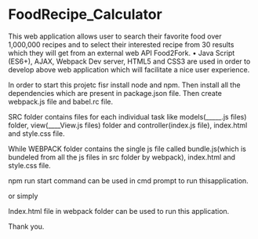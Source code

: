# FoodRecipe_Calculator
This web application allows user to search their favorite food over 1,000,000 recipes and to select their interested recipe from 30 results which they will get from an external web API Food2Fork. • Java Script (ES6+), AJAX, Webpack Dev server, HTML5 and CSS3 are used in order to develop above web application which will facilitate a nice user experience.


In order to start this projetc fisr install node and npm. Then install all the dependencies which are present in package.json file.
Then create webpack.js file and babel.rc file.

SRC folder contains files for each individual task like models(_____.js files) folder, view(____View.js files) folder and controller(index.js file), index.html and style.css file.

While WEBPACK folder contains the single js file called bundle.js(which is bundeled from all the js files in src folder by webpack), index.html and style.css file. 

npm run start command can be used in cmd prompt to run thisapplication.

or simply

Index.html file in webpack folder can be used to run this application.



Thank you.

